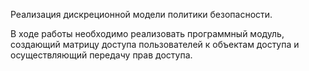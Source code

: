 Реализация дискреционной модели политики безопасности.

В ходе работы необходимо реализовать программный модуль, создающий матрицу доступа пользователей к объектам доступа и осуществляющий передачу прав доступа.
